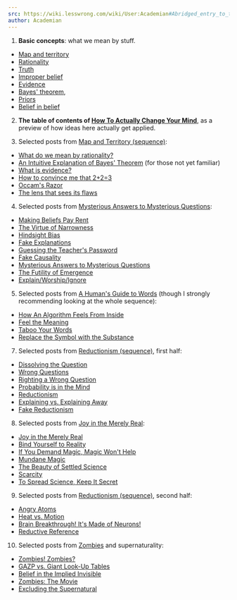 ```yaml
---
src: https://wiki.lesswrong.com/wiki/User:Academian#Abridged_entry_to_the_LessWrong_community
author: Academian
---
```


1. **Basic concepts**: what we mean by stuff.
-   [Map and territory](https://wiki.lesswrong.com/wiki/Map_and_territory "Map and territory")
-   [Rationality](https://wiki.lesswrong.com/wiki/Rationality "Rationality")
-   [Truth](https://wiki.lesswrong.com/wiki/Truth "Truth")
-   [Improper belief](https://wiki.lesswrong.com/wiki/Improper_belief "Improper belief")
-   [Evidence](https://wiki.lesswrong.com/wiki/Evidence "Evidence")
-   [Bayes' theorem](https://wiki.lesswrong.com/wiki/Bayes%27_theorem "Bayes' theorem"),
-   [Priors](https://wiki.lesswrong.com/wiki/Priors "Priors")
-   [Belief in belief](https://wiki.lesswrong.com/wiki/Belief_in_belief "Belief in belief")

2. **The table of contents of [How To Actually Change Your Mind](https://wiki.lesswrong.com/wiki/How_To_Actually_Change_Your_Mind "How To Actually Change Your Mind")**, as a preview of how ideas here actually get applied.

3. Selected posts from [Map and Territory (sequence)](https://wiki.lesswrong.com/wiki/Map_and_Territory_(sequence) "Map and Territory (sequence)"):
-   [What do we mean by rationality?](http://lesswrong.com/lw/31/what_do_we_mean_by_rationality/)
-   [An Intuitive Explanation of Bayes' Theorem](http://yudkowsky.net/rational/bayes) (for those not yet familiar)
-   [What is evidence?](http://lesswrong.com/lw/jl/what_is_evidence/)
-   [How to convince me that 2+2=3](http://lesswrong.com/lw/jr/how_to_convince_me_that_2_2_3/)
-   [Occam's Razor](http://lesswrong.com/lw/jp/occams_razor/)
-   [The lens that sees its flaws](http://lesswrong.com/lw/jm/the_lens_that_sees_its_flaws/)

  
4. Selected posts from [Mysterious Answers to Mysterious Questions](https://wiki.lesswrong.com/wiki/Mysterious_Answers_to_Mysterious_Questions "Mysterious Answers to Mysterious Questions"):
-   [Making Beliefs Pay Rent](http://lesswrong.com/lw/i3/making_beliefs_pay_rent_in_anticipated_experiences/)
-   [The Virtue of Narrowness](http://lesswrong.com/lw/ic/the_virtue_of_narrowness/)
-   [Hindsight Bias](http://lesswrong.com/lw/il/hindsight_bias/)
-   [Fake Explanations](http://lesswrong.com/lw/ip/fake_explanations/)
-   [Guessing the Teacher's Password](http://lesswrong.com/lw/iq/guessing_the_teachers_password/)
-   [Fake Causality](http://lesswrong.com/lw/is/fake_causality/)
-   [Mysterious Answers to Mysterious Questions](http://lesswrong.com/lw/iu/mysterious_answers_to_mysterious_questions/)
-   [The Futility of Emergence](http://lesswrong.com/lw/iv/the_futility_of_emergence/)
-   [Explain/Worship/Ignore](http://lesswrong.com/lw/j2/explainworshipignore/)

  
5. Selected posts from [A Human's Guide to Words](https://wiki.lesswrong.com/wiki/A_Human%27s_Guide_to_Words "A Human's Guide to Words") (though I strongly recommending looking at the whole sequence):
-   [How An Algorithm Feels From Inside](http://lesswrong.com/lw/no/how_an_algorithm_feels_from_inside/)
-   [Feel the Meaning](http://lesswrong.com/lw/nq/feel_the_meaning/)
-   [Taboo Your Words](http://lesswrong.com/lw/nu/taboo_your_words/)
-   [Replace the Symbol with the Substance](http://lesswrong.com/lw/nv/replace_the_symbol_with_the_substance/)

7. Selected posts from [Reductionism (sequence)](https://wiki.lesswrong.com/wiki/Reductionism_(sequence) "Reductionism (sequence)"), first half:
-   [Dissolving the Question](http://lesswrong.com/lw/of/dissolving_the_question/)
-   [Wrong Questions](http://lesswrong.com/lw/og/wrong_questions/)
-   [Righting a Wrong Question](http://lesswrong.com/lw/oh/righting_a_wrong_question/)
-   [Probability is in the Mind](http://lesswrong.com/lw/oj/probability_is_in_the_mind/)
-   [Reductionism](http://lesswrong.com/lw/on/reductionism/)
-   [Explaining vs. Explaining Away](http://lesswrong.com/lw/oo/explaining_vs_explaining_away/)
-   [Fake Reductionism](http://lesswrong.com/lw/op/fake_reductionism/)

  
8. Selected posts from [Joy in the Merely Real](https://wiki.lesswrong.com/wiki/Joy_in_the_Merely_Real "Joy in the Merely Real"):
-   [Joy in the Merely Real](http://lesswrong.com/lw/or/joy_in_the_merely_real/)
-   [Bind Yourself to Reality](http://lesswrong.com/lw/ot/bind_yourself_to_reality/)
-   [If You Demand Magic, Magic Won't Help](http://lesswrong.com/lw/ou/if_you_demand_magic_magic_wont_help/)
-   [Mundane Magic](http://lesswrong.com/lw/ve/mundane_magic/)
-   [The Beauty of Settled Science](http://lesswrong.com/lw/ow/the_beauty_of_settled_science/)
-   [Scarcity](http://lesswrong.com/lw/oz/scarcity/)
-   [To Spread Science, Keep It Secret](http://lesswrong.com/lw/p0/to_spread_science_keep_it_secret/)

  
9. Selected posts from [Reductionism (sequence)](https://wiki.lesswrong.com/wiki/Reductionism_(sequence) "Reductionism (sequence)"), second half:
-   [Angry Atoms](http://lesswrong.com/lw/p3/angry_atoms/)
-   [Heat vs. Motion](http://lesswrong.com/lw/p4/heat_vs_motion/)
-   [Brain Breakthrough! It's Made of Neurons!](http://lesswrong.com/lw/p5/brain_breakthrough_its_made_of_neurons/)
-   [Reductive Reference](http://lesswrong.com/lw/p6/reductive_reference/)

  
10. Selected posts from [Zombies](https://wiki.lesswrong.com/wiki/Zombies_(sequence) "Zombies (sequence)") and supernaturality:
-   [Zombies! Zombies?](http://lesswrong.com/lw/p7/zombies_zombies/)
-   [GAZP vs. Giant Look-Up Tables](http://lesswrong.com/lw/pa/gazp_vs_glut/)
-   [Belief in the Implied Invisible](http://lesswrong.com/lw/pb/belief_in_the_implied_invisible/)
-   [Zombies: The Movie](http://lesswrong.com/lw/pn/zombies_the_movie/)
-   [Excluding the Supernatural](http://lesswrong.com/lw/tv/excluding_the_supernatural/)